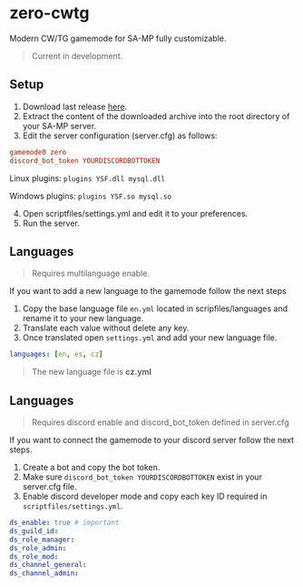 # zero-cwtg
Modern CW/TG gamemode for SA-MP fully customizable.
> Current in development.

## Setup
1. Download last release [here]().
2. Extract the content of the downloaded archive into the root directory of your SA-MP server.
3. Edit the server configuration (server.cfg) as follows:

```cfg
gamemode0 zero
discord_bot_token YOURDISCORDBOTTOKEN
```
Linux plugins: ```plugins YSF.dll mysql.dll```

Windows plugins: ```plugins YSF.so mysql.so```

4. Open scriptfiles/settings.yml and edit it to your preferences.
5. Run the server.

## Languages
> Requires multilanguage enable.

If you want to add a new language to the gamemode follow the next steps
1. Copy the base language file `en.yml` located in scripfiles/languages and rename it to your new language.
2. Translate each value without delete any key.
3. Once translated open `settings.yml` and add your new language file.
```yml
languages: [en, es, cz]
```
> The new language file is **cz.yml** 

## Languages
> Requires discord enable and discord_bot_token defined in server.cfg

If you want to connect the gamemode to your discord server follow the next steps.

1. Create a bot and copy the bot token.
2. Make sure ```discord_bot_token YOURDISCORDBOTTOKEN``` exist in your server.cfg file.
4. Enable discord developer mode and copy each key ID required in ```scriptfiles/settings.yml```.
```yaml
ds_enable: true # important
ds_guild_id:
ds_role_manager:
ds_role_admin:
ds_role_mod:
ds_channel_general:
ds_channel_admin:
```
